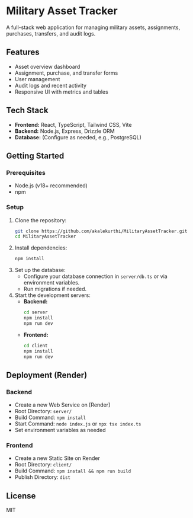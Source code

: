 # Military Asset Tracker

A full-stack web application for managing military assets, assignments, purchases, transfers, and audit logs.

## Features
- Asset overview dashboard
- Assignment, purchase, and transfer forms
- User management
- Audit logs and recent activity
- Responsive UI with metrics and tables

## Tech Stack
- **Frontend:** React, TypeScript, Tailwind CSS, Vite
- **Backend:** Node.js, Express, Drizzle ORM
- **Database:** (Configure as needed, e.g., PostgreSQL)

## Getting Started

### Prerequisites
- Node.js (v18+ recommended)
- npm

### Setup
1. Clone the repository:
   ```bash
   git clone https://github.com/akalekurthi/MilitaryAssetTracker.git
   cd MilitaryAssetTracker
   ```
2. Install dependencies:
   ```bash
   npm install
   ```
3. Set up the database:
   - Configure your database connection in `server/db.ts` or via environment variables.
   - Run migrations if needed.
4. Start the development servers:
   - **Backend:**
     ```bash
     cd server
     npm install
     npm run dev
     ```
   - **Frontend:**
     ```bash
     cd client
     npm install
     npm run dev
     ```

## Deployment (Render)

### Backend
- Create a new Web Service on [Render]
- Root Directory: `server/`
- Build Command: `npm install`
- Start Command: `node index.js` or `npx tsx index.ts`
- Set environment variables as needed

### Frontend
- Create a new Static Site on Render
- Root Directory: `client/`
- Build Command: `npm install && npm run build`
- Publish Directory: `dist`

## License
MIT
